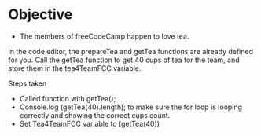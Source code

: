 # Objective
- The members of freeCodeCamp happen to love tea.

In the code editor, the prepareTea and getTea functions are already defined for you. Call the getTea function to get 40 cups of tea for the team, and store them in the tea4TeamFCC variable.

Steps taken
- Called function with getTea();
- Console.log (getTea(40).length); to make sure the for loop is looping correctly and showing the correct cups count.
- Set Tea4TeamFCC variable to (getTea(40)) 